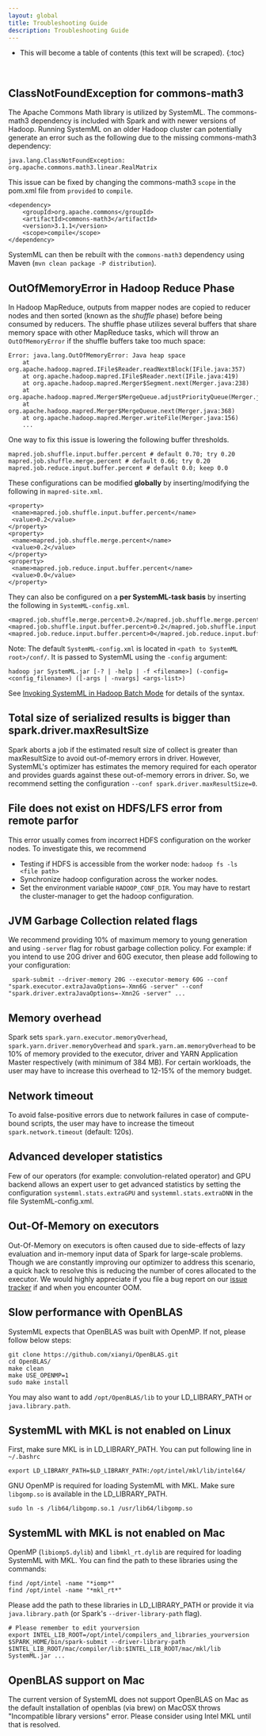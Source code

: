 ```yaml
---
layout: global
title: Troubleshooting Guide
description: Troubleshooting Guide
---
```

<!--
{% comment %}
Licensed to the Apache Software Foundation (ASF) under one or more
contributor license agreements.  See the NOTICE file distributed with
this work for additional information regarding copyright ownership.
The ASF licenses this file to you under the Apache License, Version 2.0
(the "License"); you may not use this file except in compliance with
the License.  You may obtain a copy of the License at

http://www.apache.org/licenses/LICENSE-2.0

Unless required by applicable law or agreed to in writing, software
distributed under the License is distributed on an "AS IS" BASIS,
WITHOUT WARRANTIES OR CONDITIONS OF ANY KIND, either express or implied.
See the License for the specific language governing permissions and
limitations under the License.
{% endcomment %}
-->

* This will become a table of contents (this text will be scraped).
{:toc}

<br/>


## ClassNotFoundException for commons-math3

The Apache Commons Math library is utilized by SystemML. The commons-math3
dependency is included with Spark and with newer versions of Hadoop. Running
SystemML on an older Hadoop cluster can potentially generate an error such
as the following due to the missing commons-math3 dependency:

	java.lang.ClassNotFoundException: org.apache.commons.math3.linear.RealMatrix

This issue can be fixed by changing the commons-math3 `scope` in the pom.xml file
from `provided` to `compile`.

	<dependency>
		<groupId>org.apache.commons</groupId>
		<artifactId>commons-math3</artifactId>
		<version>3.1.1</version>
		<scope>compile</scope>
	</dependency>

SystemML can then be rebuilt with the `commons-math3` dependency using
Maven (`mvn clean package -P distribution`).

## OutOfMemoryError in Hadoop Reduce Phase 
In Hadoop MapReduce, outputs from mapper nodes are copied to reducer nodes and then sorted (known as the *shuffle* phase) before being consumed by reducers. The shuffle phase utilizes several buffers that share memory space with other MapReduce tasks, which will throw an `OutOfMemoryError` if the shuffle buffers take too much space: 

    Error: java.lang.OutOfMemoryError: Java heap space
        at org.apache.hadoop.mapred.IFile$Reader.readNextBlock(IFile.java:357)
        at org.apache.hadoop.mapred.IFile$Reader.next(IFile.java:419)
        at org.apache.hadoop.mapred.Merger$Segment.next(Merger.java:238)
        at org.apache.hadoop.mapred.Merger$MergeQueue.adjustPriorityQueue(Merger.java:348)
        at org.apache.hadoop.mapred.Merger$MergeQueue.next(Merger.java:368)
        at org.apache.hadoop.mapred.Merger.writeFile(Merger.java:156)
        ...
  
One way to fix this issue is lowering the following buffer thresholds.

    mapred.job.shuffle.input.buffer.percent # default 0.70; try 0.20 
    mapred.job.shuffle.merge.percent # default 0.66; try 0.20
    mapred.job.reduce.input.buffer.percent # default 0.0; keep 0.0

These configurations can be modified **globally** by inserting/modifying the following in `mapred-site.xml`.

    <property>
     <name>mapred.job.shuffle.input.buffer.percent</name>
     <value>0.2</value>
    </property>
    <property>
     <name>mapred.job.shuffle.merge.percent</name>
     <value>0.2</value>
    </property>
    <property>
     <name>mapred.job.reduce.input.buffer.percent</name>
     <value>0.0</value>
    </property>

They can also be configured on a **per SystemML-task basis** by inserting the following in `SystemML-config.xml`.

    <mapred.job.shuffle.merge.percent>0.2</mapred.job.shuffle.merge.percent>
    <mapred.job.shuffle.input.buffer.percent>0.2</mapred.job.shuffle.input.buffer.percent>
    <mapred.job.reduce.input.buffer.percent>0</mapred.job.reduce.input.buffer.percent>

Note: The default `SystemML-config.xml` is located in `<path to SystemML root>/conf/`. It is passed to SystemML using the `-config` argument:

    hadoop jar SystemML.jar [-? | -help | -f <filename>] (-config=<config_filename>) ([-args | -nvargs] <args-list>)
    
See [Invoking SystemML in Hadoop Batch Mode](hadoop-batch-mode.html) for details of the syntax. 

## Total size of serialized results is bigger than spark.driver.maxResultSize

Spark aborts a job if the estimated result size of collect is greater than maxResultSize to avoid out-of-memory errors in driver.
However, SystemML's optimizer has estimates the memory required for each operator and provides guards against these out-of-memory errors in driver.
So, we recommend setting the configuration `--conf spark.driver.maxResultSize=0`.

## File does not exist on HDFS/LFS error from remote parfor

This error usually comes from incorrect HDFS configuration on the worker nodes. To investigate this, we recommend

- Testing if HDFS is accessible from the worker node: `hadoop fs -ls <file path>`
- Synchronize hadoop configuration across the worker nodes.
- Set the environment variable `HADOOP_CONF_DIR`. You may have to restart the cluster-manager to get the hadoop configuration. 

## JVM Garbage Collection related flags

We recommend providing 10% of maximum memory to young generation and using `-server` flag for robust garbage collection policy. 
For example: if you intend to use 20G driver and 60G executor, then please add following to your configuration:

	 spark-submit --driver-memory 20G --executor-memory 60G --conf "spark.executor.extraJavaOptions=-Xmn6G -server" --conf  "spark.driver.extraJavaOptions=-Xmn2G -server" ... 

## Memory overhead

Spark sets `spark.yarn.executor.memoryOverhead`, `spark.yarn.driver.memoryOverhead` and `spark.yarn.am.memoryOverhead` to be 10% of memory provided
to the executor, driver and YARN Application Master respectively (with minimum of 384 MB). For certain workloads, the user may have to increase this
overhead to 12-15% of the memory budget.

## Network timeout

To avoid false-positive errors due to network failures in case of compute-bound scripts, the user may have to increase the timeout `spark.network.timeout` (default: 120s).

## Advanced developer statistics

Few of our operators (for example: convolution-related operator) and GPU backend allows an expert user to get advanced statistics
by setting the configuration `systemml.stats.extraGPU` and `systemml.stats.extraDNN` in the file SystemML-config.xml. 

## Out-Of-Memory on executors

Out-Of-Memory on executors is often caused due to side-effects of lazy evaluation and in-memory input data of Spark for large-scale problems. 
Though we are constantly improving our optimizer to address this scenario, a quick hack to resolve this is reducing the number of cores allocated to the executor.
We would highly appreciate if you file a bug report on our [issue tracker](https://issues.apache.org/jira/browse/SYSTEMML) if and when you encounter OOM.

## Slow performance with OpenBLAS

SystemML expects that OpenBLAS was built with OpenMP. If not, please follow below steps:

    git clone https://github.com/xianyi/OpenBLAS.git
    cd OpenBLAS/
    make clean
    make USE_OPENMP=1
    sudo make install

You may also want to add `/opt/OpenBLAS/lib` to your LD_LIBRARY_PATH or `java.library.path`.

## SystemML with MKL is not enabled on Linux

First, make sure MKL is in LD_LIBRARY_PATH. You can put following line in `~/.bashrc`

	export LD_LIBRARY_PATH=$LD_LIBRARY_PATH:/opt/intel/mkl/lib/intel64/

GNU OpenMP is required for loading SystemML with MKL. Make sure `libgomp.so` is available in the LD_LIBRARY_PATH.

	sudo ln -s /lib64/libgomp.so.1 /usr/lib64/libgomp.so

## SystemML with MKL is not enabled on Mac

OpenMP (`libiomp5.dylib`) and `libmkl_rt.dylib` are required for loading SystemML with MKL.
You can find the path to these libraries using the commands:

	find /opt/intel -name "*iomp*"
	find /opt/intel -name "*mkl_rt*"
	
Please add the path to these libraries in LD_LIBRARY_PATH or provide it via `java.library.path`
(or Spark's `--driver-library-path` flag).
	
	# Please remember to edit yourversion
	export INTEL_LIB_ROOT=/opt/intel/compilers_and_libraries_yourversion
	$SPARK_HOME/bin/spark-submit --driver-library-path $INTEL_LIB_ROOT/mac/compiler/lib:$INTEL_LIB_ROOT/mac/mkl/lib SystemML.jar ...

## OpenBLAS support on Mac

The current version of SystemML does not support OpenBLAS on Mac as 
the default installation of openblas (via brew) on MacOSX throws "Incompatible library versions" error.
Please consider using Intel MKL until that is resolved.

